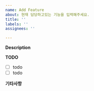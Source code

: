 ```yaml
---
name: Add Feature
about: 현재 담당하고있는 기능을 입력해주세요.
title: ''
labels: ''
assignees: ''

---
```


**Description**

**TODO**
- [ ] todo 
- [ ] todo 

**기타사항**
